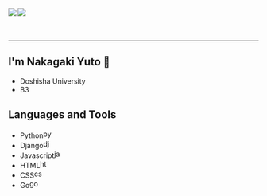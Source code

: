 

<a href="https://github.com/anuraghazra/github-readme-stats">
  <img align="left" src="https://github-readme-stats.vercel.app/api?username=Nakagaki-Yuto&show_icons=true&theme=solarized-light" />
</a>
<a href="https://github.com/anuraghazra/github-readme-stats">
  <img align="left" src="https://github-readme-stats.vercel.app/api/top-langs/?username=Nakagaki-Yuto&theme=solarized-light" />
</a><br><br>
<br>  
  
___
## I'm Nakagaki Yuto 👋
* Doshisha University
* B3

## Languages and Tools
* Python<img src="https://devicons.github.io/devicon/devicon.git/icons/python/python-original.svg" alt="python" width="17" height="17"/>
* Django<img src="https://devicons.github.io/devicon/devicon.git/icons/django/django-original.svg" alt="django" width="17" height="17"/>
* Javascript<img src="https://devicons.github.io/devicon/devicon.git/icons/javascript/javascript-original.svg" alt="javascript" width="17" height="17"/>
* HTML<img src="https://devicons.github.io/devicon/devicon.git/icons/html5/html5-original-wordmark.svg" alt="html5" width="17" height="17"/>
* CSS<img src="https://devicons.github.io/devicon/devicon.git/icons/css3/css3-original-wordmark.svg" alt="css3" width="17" height="17"/>
* Go<img src="https://devicons.github.io/devicon/devicon.git/icons/go/go-original.svg" alt="go" width="17" height="17"/>


